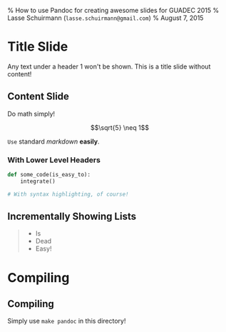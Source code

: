 % How to use Pandoc for creating awesome slides for GUADEC 2015
% Lasse Schuirmann (`lasse.schuirmann@gmail.com`)
% August 7, 2015

# Title Slide

Any text under a header 1 won't be shown. This is a title slide without
content!

## Content Slide

Do math simply!

$$\sqrt{5} \neq 1$$

`Use` standard *markdown* **easily**.

### With Lower Level Headers

```python
def some_code(is_easy_to):
    integrate()

# With syntax highlighting, of course!
```

## Incrementally Showing Lists

<!-- Use > to make lists show incrementally. Oh you noticed?
     This is a comment! -->
> - Is
> - Dead
> - Easy!

# Compiling

## Compiling

Simply use `make pandoc` in this directory!
